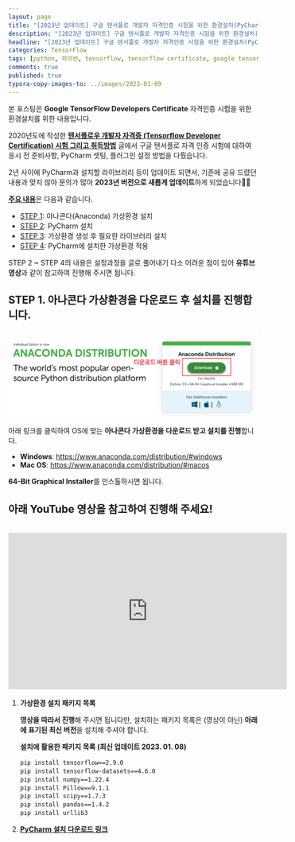```yaml
---
layout: page
title: "[2023년 업데이트] 구글 텐서플로 개발자 자격인증 시험을 위한 환경설치(PyCharm, 필요 라이브러리 설치)"
description: "[2023년 업데이트] 구글 텐서플로 개발자 자격인증 시험을 위한 환경설치(PyCharm, 필요 라이브러리 설치)에 대해 알아보겠습니다."
headline: "[2023년 업데이트] 구글 텐서플로 개발자 자격인증 시험을 위한 환경설치(PyCharm, 필요 라이브러리 설치)에 대해 알아보겠습니다."
categories: TensorFlow
tags: [python, 파이썬, tensorflow, tensorflow certificate, google tensorflow, 텐서플로 자격증, 텐서플로우 자격증, 파이참 설치, 가상환경 설정, 아나콘다 가상환경, data science, 데이터 분석, 딥러닝, 딥러닝 자격증, 머신러닝, 빅데이터, 테디노트]
comments: true
published: true
typora-copy-images-to: ../images/2023-01-09
---
```


본 포스팅은 **Google TensorFlow Developers Certificate** 자격인증 시험을 위한 환경설치를 위한 내용입니다.

2020년도에 작성한 [**텐서플로우 개발자 자격증 (Tensorflow Developer Certification) 시험 그리고 취득방법**](https://teddylee777.github.io/thoughts/tensorflow-2-certification) 글에서 구글 텐서플로 자격 인증 시험에 대하여 응시 전 준비사항, PyCharm 셋팅, 플러그인 설정 방법을 다뤘습니다.

2년 사이에 PyCharm과 설치할 라이브러리 등이 업데이트 되면서, 기존에 공유 드렸던 내용과 맞지 않아 문의가 많아 **2023년 버전으로 새롭게 업데이트**하게 되었습니다👏👏

<u>**주요 내용**</u>은 다음과 같습니다.

- <u>STEP 1</u>: 아나콘다(Anaconda) 가상환경 설치
- <u>STEP 2</u>: PyCharm 설치
- <u>STEP 3</u>: 가상환경 생성 후 필요한 라이브러리 설치
- <u>STEP 4</u>: PyCharm에 설치한 가상환경 적용

STEP 2 ~ STEP 4의 내용은 설정과정을 글로 풀어내기 다소 어려운 점이 있어 **유튜브 영상**과 같이 참고하여 진행해 주시면 됩니다.



## STEP 1. 아나콘다 가상환경을 다운로드 후 설치를 진행합니다.

![anaconda](../images/2023-01-09/anaconda.png)

아래 링크를 클릭하여 OS에 맞는 **아나콘다 가상환경을 다운로드 받고 설치를 진행**합니다.

- **Windows**: https://www.anaconda.com/distribution/#windows
- **Mac OS**: https://www.anaconda.com/distribution/#macos

**64-Bit Graphical Installer**를 인스톨하시면 됩니다.



## 아래 YouTube 영상을 참고하여 진행해 주세요!

<br>

<iframe width="560" height="315" src="https://www.youtube.com/embed/Sotje18bINY" title="YouTube video player" frameborder="0" allow="accelerometer; autoplay; clipboard-write; encrypted-media; gyroscope; picture-in-picture; web-share" allowfullscreen></iframe>

<br>

1. **가상환경 설치 패키지 목록**

   **영상을 따라서 진행**해 주시면 됩니다만, 설치하는 패키지 목록은 (영상이 아닌) **아래에 표기된 최신 버전**을 설치해 주셔야 합니다.

   **설치에 활용한 패키지 목록 (최신 업데이트 2023. 01. 08)**

   ```bash
   pip install tensorflow==2.9.0
   pip install tensorflow-datasets==4.6.0
   pip install numpy==1.22.4
   pip install Pillow==9.1.1
   pip install scipy==1.7.3
   pip install pandas==1.4.2
   pip install urllib3
   ```

   

2. [**PyCharm 설치 다운로드 링크**](https://www.jetbrains.com/ko-kr/pycharm/download/)


